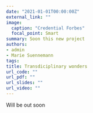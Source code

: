 ```yaml
---
date: "2021-01-01T00:00:00Z"
external_link: ""
image:
  caption: "Credential Forbes"
  focal_point: Smart
summary: Soon this new project
authors:
- admin 
- Marie Suennemann
tags:
title: Transdiciplinary wonders
url_code: ""
url_pdf: ""
url_slides: ""
url_video: ""
---
```


Will be out soon